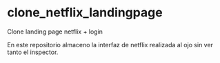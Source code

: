 # clone_netflix_landingpage
Clone landing page netflix + login


En este repositorio almaceno la interfaz de netflix realizada al ojo sin ver tanto el inspector.
